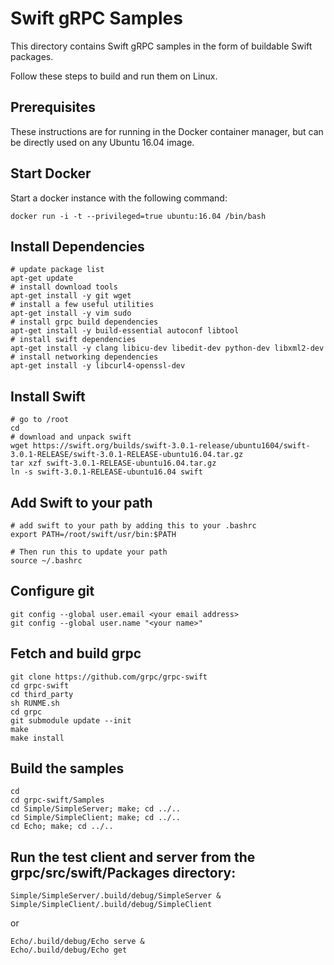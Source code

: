 # Swift gRPC Samples

This directory contains Swift gRPC samples in the form of 
buildable Swift packages.

Follow these steps to build and run them on Linux.

## Prerequisites

These instructions are for running in the Docker container manager,
but can be directly used on any Ubuntu 16.04 image.

## Start Docker

Start a docker instance with the following command:

`docker run -i -t --privileged=true ubuntu:16.04 /bin/bash`

## Install Dependencies

    # update package list
    apt-get update
    # install download tools
    apt-get install -y git wget
    # install a few useful utilities
    apt-get install -y vim sudo
    # install grpc build dependencies
    apt-get install -y build-essential autoconf libtool
    # install swift dependencies
    apt-get install -y clang libicu-dev libedit-dev python-dev libxml2-dev
    # install networking dependencies
    apt-get install -y libcurl4-openssl-dev

## Install Swift

    # go to /root
    cd
    # download and unpack swift
    wget https://swift.org/builds/swift-3.0.1-release/ubuntu1604/swift-3.0.1-RELEASE/swift-3.0.1-RELEASE-ubuntu16.04.tar.gz
    tar xzf swift-3.0.1-RELEASE-ubuntu16.04.tar.gz
    ln -s swift-3.0.1-RELEASE-ubuntu16.04 swift

## Add Swift to your path
    # add swift to your path by adding this to your .bashrc
    export PATH=/root/swift/usr/bin:$PATH

    # Then run this to update your path
    source ~/.bashrc

## Configure git

    git config --global user.email <your email address>
    git config --global user.name "<your name>"

## Fetch and build grpc
    git clone https://github.com/grpc/grpc-swift
    cd grpc-swift
    cd third_party
    sh RUNME.sh
    cd grpc
    git submodule update --init
    make
    make install

## Build the samples
    cd
    cd grpc-swift/Samples
    cd Simple/SimpleServer; make; cd ../..
    cd Simple/SimpleClient; make; cd ../..
    cd Echo; make; cd ../..

## Run the test client and server from the grpc/src/swift/Packages directory:
    Simple/SimpleServer/.build/debug/SimpleServer &
    Simple/SimpleClient/.build/debug/SimpleClient	
or	

    Echo/.build/debug/Echo serve &
    Echo/.build/debug/Echo get
	
